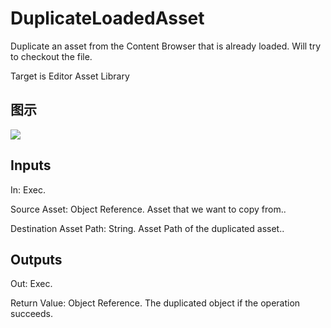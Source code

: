 # DuplicateLoadedAsset

Duplicate an asset from the Content Browser that is already loaded. Will try to checkout the file.

Target is Editor Asset Library

## 图示

![]($-20221218-18471502.png)

## Inputs

In: Exec.

Source Asset: Object Reference. Asset that we want to copy from..

Destination Asset Path: String. Asset Path of the duplicated asset..  

## Outputs

Out: Exec.

Return Value: Object Reference. The duplicated object if the operation succeeds.

